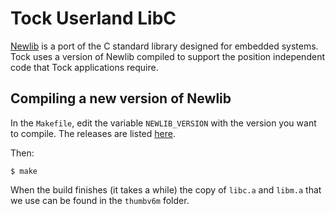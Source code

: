 Tock Userland LibC
==================

[Newlib](https://sourceware.org/newlib/) is a port of the C standard library
designed for embedded systems. Tock uses a version of Newlib compiled to support
the position independent code that Tock applications require.

Compiling a new version of Newlib
---------------------------------

In the `Makefile`, edit the variable `NEWLIB_VERSION` with the version
you want to compile. The releases are listed
[here](ftp://sourceware.org/pub/newlib/).

Then:

    $ make

When the build finishes (it takes a while) the copy of `libc.a` and `libm.a`
that we use can be found in the `thumbv6m` folder.
